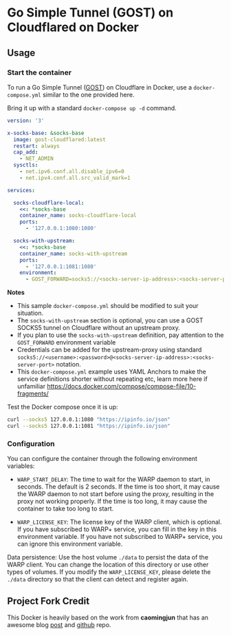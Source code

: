 # Go Simple Tunnel (GOST) on Cloudflared on Docker

## Usage

### Start the container

To run a Go Simple Tunnel ([GOST](https://gost.run/en/)) on Cloudflare in Docker, use 
a `docker-compose.yml` similar to the one provided here.

Bring it up with a standard `docker-compose up -d` command.

```yaml
version: '3'

x-socks-base: &socks-base
  image: gost-cloudflared:latest
  restart: always
  cap_add:
    - NET_ADMIN
  sysctls:
    - net.ipv6.conf.all.disable_ipv6=0
    - net.ipv4.conf.all.src_valid_mark=1

services:

  socks-cloudflare-local:
    <<: *socks-base
    container_name: socks-cloudflare-local
    ports:
      - '127.0.0.1:1080:1080'

  socks-with-upstream:
    <<: *socks-base
    container_name: socks-with-upstream
    ports:
      - '127.0.0.1:1081:1080'
    environment:
      - GOST_FORWARD=socks5://<socks-server-ip-address>:<socks-server-port>
```

**Notes** 
- This sample `docker-compose.yml` should be modified to suit your situation.
- The `socks-with-upstream` section is optional, you can use a GOST SOCKS5 tunnel on Cloudflare without an upstream proxy.
- If you plan to use the `socks-with-upstream` definition, pay attention to the `GOST_FORWARD` environment variable
- Credentials can be added for the upstream-proxy using standard `socks5://<username>:<password>@<socks-server-ip-address>:<socks-server-port>` notation.
- This `docker-compose.yml` example uses YAML Anchors to make the service definitions shorter without repeating etc, learn more here if unfamiliar https://docs.docker.com/compose/compose-file/10-fragments/


Test the Docker compose once it is up:

```bash
curl --socks5 127.0.0.1:1080 "https://ipinfo.io/json"
curl --socks5 127.0.0.1:1081 "https://ipinfo.io/json"
```

### Configuration

You can configure the container through the following environment variables:
  
- `WARP_START_DELAY`: The time to wait for the WARP daemon to start, in seconds. The default is 2 seconds. If the time is too short, it may cause the WARP daemon to not start before using the proxy, resulting in the proxy not working properly. If the time is too long, it may cause the container to take too long to start.

- `WARP_LICENSE_KEY`: The license key of the WARP client, which is optional. If you have subscribed to WARP+ service, you can fill in the key in this environment variable. If you have not subscribed to WARP+ service, you can ignore this environment variable.
  
Data persistence: Use the host volume `./data` to persist the data of the WARP client. You can change the location of this directory or use other types of volumes. If you modify the `WARP_LICENSE_KEY`, please delete the `./data` directory so that the client can detect and register again.


## Project Fork Credit

This Docker is heavily based on the work from **caomingjun** that has an awesome blog [post](https://blog.caomingjun.com/run-cloudflare-warp-in-docker/en) and [github](https://github.com/cmj2002/warp-docker) repo.
